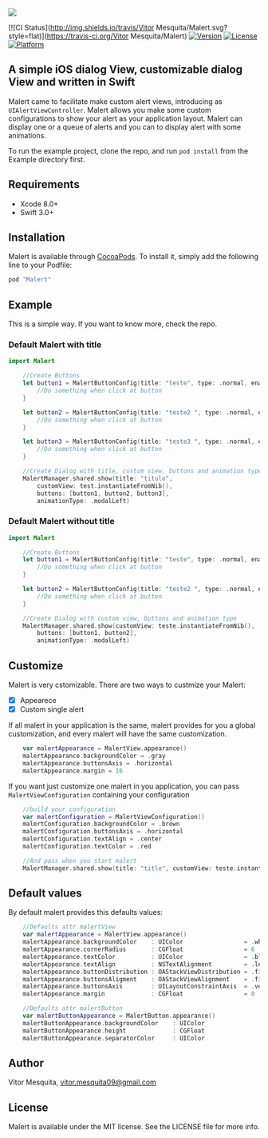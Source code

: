 <img src="https://github.com/vitormesquita/Malert/blob/develop/Malert/Assets/Malert_brand.png">

[![CI Status](http://img.shields.io/travis/Vitor Mesquita/Malert.svg?style=flat)](https://travis-ci.org/Vitor Mesquita/Malert)
[![Version](https://img.shields.io/cocoapods/v/Malert.svg?style=flat)](http://cocoapods.org/pods/Malert)
[![License](https://img.shields.io/cocoapods/l/Malert.svg?style=flat)](http://cocoapods.org/pods/Malert)
[![Platform](https://img.shields.io/cocoapods/p/Malert.svg?style=flat)](http://cocoapods.org/pods/Malert)

## A simple iOS dialog View, customizable dialog View and written in Swift 

Malert came to facilitate make custom alert views, introducing as `UIAlertViewController`. Malert allows you make some custom configurations to show your alert as your application layout.
Malert can display one or a queue of alerts and you can to display alert with some animations.

To run the example project, clone the repo, and run `pod install` from the Example directory first.

## Requirements

- Xcode 8.0+
- Swift 3.0+

## Installation

Malert is available through [CocoaPods](http://cocoapods.org). To install
it, simply add the following line to your Podfile:

```ruby
pod "Malert"
```
## Example

This is a simple way. If you want to know more, check the repo.

### Default Malert with title

```swift
import Malert

    //Create Buttons
    let button1 = MalertButtonConfig(title: "teste", type: .normal, enable: true) { 
        //Do something when click at button
    }

    let button2 = MalertButtonConfig(title: "teste2 ", type: .normal, enable: true) {
        //Do something when click at button
    }

    let button3 = MalertButtonConfig(title: "teste3 ", type: .normal, enable: true) {
        //Do something when click at button
    }

    //Create Dialog with title, custom view, buttons and animation type
    MalertManager.shared.show(title: "titulo", 
        customView: test.instantiateFromNib(), 
        buttons: [button1, button2, button3], 
        animationType: .modalLeft)
```

### Default Malert without title

```swift
import Malert

    //Create Buttons
    let button1 = MalertButtonConfig(title: "teste", type: .normal, enable: true) { 
        //Do something when click at button
    }

    let button2 = MalertButtonConfig(title: "teste2 ", type: .normal, enable: true) {
        //Do something when click at button
    }

    //Create Dialog with custom view, buttons and animation type
    MalertManager.shared.show(customView: teste.instantiateFromNib(), 
        buttons: [button1, button2], 
        animationType: .modalLeft)
```

## Customize

Malert is very cstomizable. There are two ways to custmize your Malert: 

- [x] Appearece 
- [x] Custom single alert

If all malert in your application is the same, malert provides for you a global customization, and every malert will have the same customization.

```swift
    var malertAppearance = MalertView.appearance()
    malertAppearance.backgroundColor = .gray
    malertAppearance.buttonsAxis = .horizontal
    malertAppearance.margin = 16 
```

If you want just customize one malert in you application, you can pass `MalertViewConfiguration` containing your configuration

```swift
    //build your configuration
    var malertConfiguration = MalertViewConfiguration()
    malertConfiguration.backgroundColor = .brown
    malertConfiguration.buttonsAxis = .horizontal
    malertConfiguration.textAlign = .center
    malertConfiguration.textColor = .red

    //And pass when you start malert
    MalertManager.shared.show(title: "title", customView: teste.instantiateFromNib(), buttons: [malertButtonConfig], animationType: .modalRight, malertConfiguration: malertConfiguration)
```

## Default values

By default malert provides this defaults values:

```swift
    //Defaults attr malertView
    var malertAppearance = MalertView.appearance()
    malertAppearance.backgroundColor    : UIColor                 = .white
    malertAppearance.cornerRadius       : CGFloat                 = 6
    malertAppearance.textColor          : UIColor                 = .black
    malertAppearance.textAlign          : NSTextAlignment         = .left
    malertAppearance.buttonDistribution : OAStackViewDistribution = .fillEqually
    malertAppearance.buttonsAligment    : OAStackViewAlignment    = .fill
    malertAppearance.buttonsAxis        : UILayoutConstraintAxis  = .vertical
    malertAppearance.margin             : CGFloat                 = 0
```
```swift
    //Defaults attr malertButton
    var malertButtonAppearance = MalertButton.appearance()
    malertButtonAppearance.backgroundColor    : UIColor                 = .clear
    malertButtonAppearance.height             : CGFloat                 = 33
    malertButtonAppearance.separatorColor     : UIColor                 = UIColor(white: 0.8, alpha: 1)
```

## Author

Vitor Mesquita, vitor.mesquita09@gmail.com

## License

Malert is available under the MIT license. See the LICENSE file for more info.
